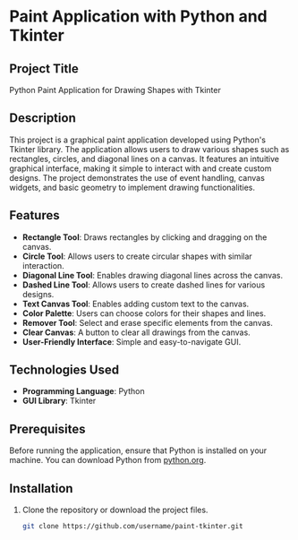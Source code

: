 # Paint Application with Python and Tkinter

## Project Title

Python Paint Application for Drawing Shapes with Tkinter

## Description

This project is a graphical paint application developed using Python's Tkinter library. The application allows users to draw various shapes such as rectangles, circles, and diagonal lines on a canvas. It features an intuitive graphical interface, making it simple to interact with and create custom designs. The project demonstrates the use of event handling, canvas widgets, and basic geometry to implement drawing functionalities.

## Features

- **Rectangle Tool**: Draws rectangles by clicking and dragging on the canvas.
- **Circle Tool**: Allows users to create circular shapes with similar interaction.
- **Diagonal Line Tool**: Enables drawing diagonal lines across the canvas.
- **Dashed Line Tool**: Allows users to create dashed lines for various designs.
- **Text Canvas Tool**: Enables adding custom text to the canvas.
- **Color Palette**: Users can choose colors for their shapes and lines.
- **Remover Tool**: Select and erase specific elements from the canvas.
- **Clear Canvas**: A button to clear all drawings from the canvas.
- **User-Friendly Interface**: Simple and easy-to-navigate GUI.

## Technologies Used

- **Programming Language**: Python
- **GUI Library**: Tkinter

## Prerequisites

Before running the application, ensure that Python is installed on your machine. You can download Python from [python.org](https://www.python.org/downloads/).

## Installation

1. Clone the repository or download the project files.

   ```bash
   git clone https://github.com/username/paint-tkinter.git
